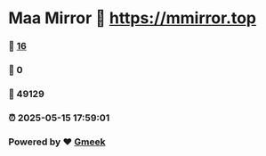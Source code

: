 # Maa Mirror :link: https://mmirror.top 
### :page_facing_up: [16](https://mmirror.top/tag.html) 
### :speech_balloon: 0 
### :hibiscus: 49129 
### :alarm_clock: 2025-05-15 17:59:01 
### Powered by :heart: [Gmeek](https://github.com/Meekdai/Gmeek)
